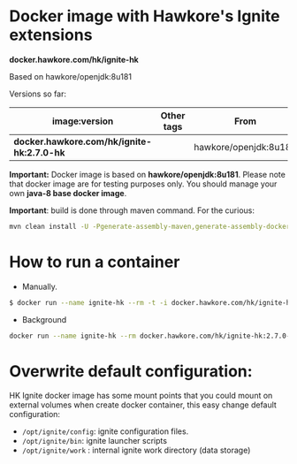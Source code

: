 # Docker image with Hawkore's Ignite extensions

**docker.hawkore.com/hk/ignite-hk**

Based on hawkore/openjdk:8u181

Versions so far:

| image:version          | Other tags | From               |
| ---------------- | ---------- | ------------------ |
| **docker.hawkore.com/hk/ignite-hk:2.7.0-hk**           |            | hawkore/openjdk:8u181 |

**Important:** Docker image is based on **hawkore/openjdk:8u181**. Please note that docker image are for testing purposes only. You should manage your own **java-8 base docker image**.

**Important**: build is done through maven command. For the curious:

``` sh
mvn clean install -U -Pgenerate-assembly-maven,generate-assembly-docker,attach-assembly-maven,attach-assembly-docker -f modules/hk-distribution
```

# How to run a container
 - Manually. 

``` sh
$ docker run --name ignite-hk --rm -t -i docker.hawkore.com/hk/ignite-hk:2.7.0-hk /bin/bash
```

 - Background

``` sh
docker run --name ignite-hk --rm docker.hawkore.com/hk/ignite-hk:2.7.0-hk
```

# Overwrite default configuration:

HK Ignite docker image has some mount points that you could mount on external volumes when create docker container, this easy change default configuration:

* `/opt/ignite/config`: ignite configuration files.
* `/opt/ignite/bin`: ignite launcher scripts
* `/opt/ignite/work` : internal ignite work directory (data storage)

